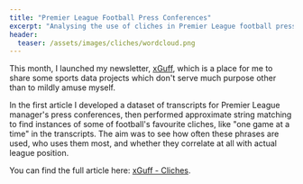 ```yaml
---
title: "Premier League Football Press Conferences"
excerpt: "Analysing the use of cliches in Premier League football press conferences."
header:
  teaser: /assets/images/cliches/wordcloud.png
---
```


This month, I launched my newsletter, [xGuff](https://xguff.substack.com/), which is a place for me to share some sports data projects which don't serve much purpose other than to mildly amuse myself.

In the first article I developed a dataset of transcripts for Premier League manager's press conferences, then performed approximate string matching to find instances of some of football's favourite cliches, like "one game at a time" in the transcripts. The aim was to see how often these phrases are used, who uses them most, and whether they correlate at all with actual league position. 

You can find the full article here: [xGuff - Cliches](https://xguff.substack.com/p/footballs-favourite-cliches-a-data).